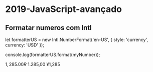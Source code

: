 # 2019-JavaScript-avançado


## Formatar numeros com Intl

let formatterUS = new Intl.NumberFormat('en-US', {
	style: 'currency',
	currency: 'USD'
});

console.log(formatterUS.format(myNumber));

$1,285.00
R$ 1.285,00
¥1,285